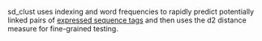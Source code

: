 sd\_clust uses indexing and word frequencies to rapidly predict potentially linked pairs of [expressed sequence tags](http://en.wikipedia.org/wiki/Expressed_sequence_tags) and then uses the d2 distance measure for fine-grained testing.